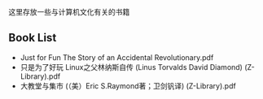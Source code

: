 这里存放一些与计算机文化有关的书籍

## Book List

- Just for Fun The Story of an Accidental Revolutionary.pdf
- 只是为了好玩 Linux之父林纳斯自传 (Linus Torvalds David Diamond) (Z-Library).pdf
- 大教堂与集市 (（美）Eric S.Raymond著；卫剑钒译) (Z-Library).pdf
